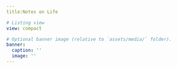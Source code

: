 ```yaml
---
title:Notes on Life

# Listing view
view: compact

# Optional banner image (relative to `assets/media/` folder).
banner:
  caption: ''
  image: ''
---
```

